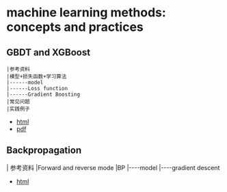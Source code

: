 # machine learning methods: concepts and practices

## GBDT and XGBoost
    |参考资料
    |模型+损失函数+学习算法
    |------model
    |------Loss function
    |------Gradient Boosting
    |常见问题
    |实践例子
- [html](http://htmlpreview.github.io/?https://github.com/zhouqp631/ml_practice/blob/master/ml_practice/GBDT_and_related/gbdt_xgboost.html)
- [pdf](https://github.com/zhouqp631/ml_practice/blob/master/ml_practice/GBDT_and_related/gbdt_xgboost.pdf)

## Backpropagation
   | 参考资料
   |Forward and reverse mode
   |BP
   |----model
   |----gradient descent
- [html](http://htmlpreview.github.io/?https://github.com/zhouqp631/ml_practice/blob/master/ml_practice/backpropagation.html)